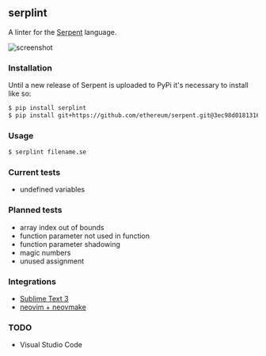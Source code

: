 ## serplint

A linter for the [Serpent](https://github.com/ethereum/serpent) language.

![screenshot](https://i.imgur.com/VXb7mtK.png)

### Installation

Until a new release of Serpent is uploaded to PyPi it's necessary to install
like so:

```sh
$ pip install serplint
$ pip install git+https://github.com/ethereum/serpent.git@3ec98d01813167cc8725a951bd384c629158af2b#egg=ethereum-serpent
```

### Usage

```sh
$ serplint filename.se
```

### Current tests

- undefined variables

### Planned tests

- array index out of bounds
- function parameter not used in function
- function parameter shadowing
- magic numbers
- unused assignment

### Integrations

- [Sublime Text 3](https://packagecontrol.io/packages/SublimeLinter-contrib-serplint)
- [neovim + neovmake](https://github.com/neomake/neomake/blob/663e9a73ef7f1c666feffa7f70851fb559212db7/autoload/neomake/makers/ft/serpent.vim)

### TODO

- Visual Studio Code
